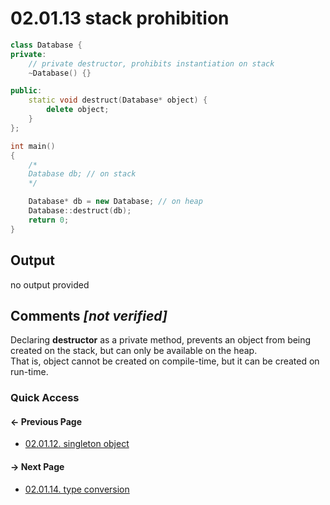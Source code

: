# 02.01.13 stack prohibition

```cxx
class Database {
private:
    // private destructor, prohibits instantiation on stack
    ~Database() {}

public:
    static void destruct(Database* object) {
        delete object;
    }
};

int main()
{
    /*
    Database db; // on stack
    */

    Database* db = new Database; // on heap
    Database::destruct(db);
    return 0;
}

```

## Output

no output provided

## Comments *[not verified]*

Declaring **destructor** as a private method, prevents an object from being created on the stack, but can only be available on the heap.  
That is, object cannot be created on compile-time, but it can be created on run-time.

### Quick Access

<div class="previous_page pagination">

#### &#8592; Previous Page

* [02.01.12. singleton object](./../../02.object_oriented/01.classes&objects/12.singleton.md)

</div>
<div class="next_page pagination">

#### &#8594; Next Page

* [02.01.14. type conversion](./../../02.object_oriented/01.classes&objects/14.conversion.md)

</div>
